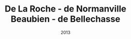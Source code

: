 ---
title: De La Roche - de Normanville Beaubien - de Bellechasse
date: '2013'
type: ruelle_verte
district: 'Rosemont'
position: { lng: -73.59889337181828, lat: 45.53819659470855 }
---